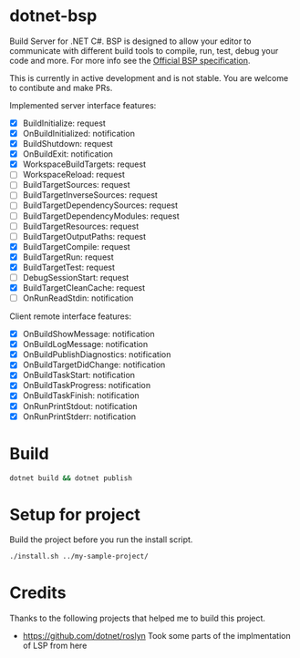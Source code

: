 # dotnet-bsp
Build Server for .NET C#. BSP is designed to allow your editor to communicate with different build tools to compile, run, test, debug your code and more. For more info see the [Official BSP specification](https://build-server-protocol.github.io/docs/specification).

This is currently in active development and is not stable. You are welcome to contibute and make PRs.

Implemented server interface features:

- [x] BuildInitialize: request
- [x] OnBuildInitialized: notification
- [x] BuildShutdown: request
- [x] OnBuildExit: notification
- [x] WorkspaceBuildTargets: request
- [ ] WorkspaceReload: request
- [ ] BuildTargetSources: request
- [ ] BuildTargetInverseSources: request
- [ ] BuildTargetDependencySources: request
- [ ] BuildTargetDependencyModules: request
- [ ] BuildTargetResources: request
- [ ] BuildTargetOutputPaths: request
- [x] BuildTargetCompile: request
- [x] BuildTargetRun: request
- [x] BuildTargetTest: request
- [ ] DebugSessionStart: request
- [x] BuildTargetCleanCache: request
- [ ] OnRunReadStdin: notification

Client remote interface features:

- [x] OnBuildShowMessage: notification
- [x] OnBuildLogMessage: notification
- [x] OnBuildPublishDiagnostics: notification
- [x] OnBuildTargetDidChange: notification
- [x] OnBuildTaskStart: notification
- [x] OnBuildTaskProgress: notification
- [x] OnBuildTaskFinish: notification
- [x] OnRunPrintStdout: notification
- [x] OnRunPrintStderr: notification

# Build

```sh
dotnet build && dotnet publish
```

# Setup for project
Build the project before you run the install script.

```sh
./install.sh ../my-sample-project/
```

# Credits
Thanks to the following projects that helped me to build this project.

- https://github.com/dotnet/roslyn Took some parts of the implmentation of LSP from here
